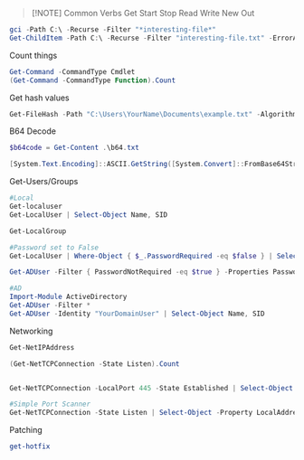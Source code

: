 
> [!NOTE] Common Verbs
>  Get
>  Start
>  Stop
>  Read
>  Write
>  New
>  Out



```powershell
gci -Path C:\ -Recurse -Filter "*interesting-file*"
Get-ChildItem -Path C:\ -Recurse -Filter "interesting-file.txt" -ErrorAction SilentlyContinue
```
Count things
```powershell
Get-Command -CommandType Cmdlet
(Get-Command -CommandType Function).Count
```

Get hash values
```powershell
Get-FileHash -Path "C:\Users\YourName\Documents\example.txt" -Algorithm MD5
```

B64 Decode
```powershell
$b64code = Get-Content .\b64.txt

[System.Text.Encoding]::ASCII.GetString([System.Convert]::FromBase64String($b64code))
```


Get-Users/Groups
```powershell
#Local
Get-localuser
Get-LocalUser | Select-Object Name, SID

Get-LocalGroup

#Password set to False
Get-LocalUser | Where-Object { $_.PasswordRequired -eq $false } | Select-Object Name, PasswordRequired

Get-ADUser -Filter { PasswordNotRequired -eq $true } -Properties PasswordNotRequired | Select-Object Name, PasswordNotRequired

#AD
Import-Module ActiveDirectory
Get-ADUser -Filter *
Get-ADUser -Identity "YourDomainUser" | Select-Object Name, SID

```

Networking
```powershell
Get-NetIPAddress

(Get-NetTCPConnection -State Listen).Count


Get-NetTCPConnection -LocalPort 445 -State Established | Select-Object -Property RemoteAddress

#Simple Port Scanner
Get-NetTCPConnection -State Listen | Select-Object -Property LocalAddress, LocalPort, State

```

Patching
```powershell
get-hotfix
```